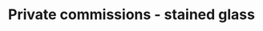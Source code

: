 ---
title: "Private commissions - stained glass"
description_markdown: >-
  
homepage_description_markdown: 
frontpage: false
_gallery_date: 2016-05-01 00:00:00
permalink: /stained-glass/private-commissions/
display_title: true
display_image: false
thumb_crop: true
display_thumb_title: true
archive: false
main_image_path: /assets/images/47cd9acf86f06.jpg
images:
  - image_path: "/assets/images/4639b5ce7b437.jpg"
    image_title: "Studio window"
    image_description_markdown: "70 x 140 
      **Date** : 2005  
      **Medium** : Leaded Stained Glass"
  - image_path: "/assets/images/4639b66f7e17d.jpg"
    image_title: "Peter's Window"
    image_description_markdown: "60 x 85cm  
      **Date** : 2006  
      **Medium** : Leaded Stained Glass"
  - image_path: "/assets/images/4639b7a6afac9.jpg"
    image_title: "Judy's Window"
    image_description_markdown: "100 x 200cm  
      **Date** : 2006  
      **Medium** : Leaded Stained Glass"
  - image_path: "/assets/images/4639b86a2ec09.jpg"
    image_title: "Townsend Window"
    image_description_markdown: "100 x 80  
      **Date** : 2006  
      **Medium** : Leaded Stained Glass"
  - image_path: "/assets/images/4639bb5e182a8.jpg"
    image_title: "Maria's Window"
    image_description_markdown: "100 x 120  
      **Date** : 2005  
      **Medium** : Leaded Stained Glass"
  - image_path: "/assets/images/4639f0d2ae741.jpg"
    image_title: "Detail of Maria's window"
    image_description_markdown: "25 x 20
      **Date** : 2005  
      **Medium** : Leaded Stained Glass"
  - image_path: "/assets/images/466e705b2ef7a.jpg"
    image_title: "Fish"
    image_description_markdown: ""
  - image_path: "/assets/images/466e73de97b00.jpg"
    image_title: "studio cropped"
    image_description_markdown: ""
  - image_path: "/assets/images/47cd9acf86f06.jpg"
    image_title: "Gina's window"
    image_description_markdown: "**Date** : 2008"
  - image_path: "/assets/images/49f9bdb79684d.jpg"
    image_title: "Bird 1"
    image_description_markdown: "30 x 30  
      **Date** : 2009  
      **Medium** : stained glass"
  - image_path: "/assets/images/49f9be160b903.jpg"
    image_title: "Bird 2"
    image_description_markdown: "30 x 30  
      **Date** : 2009  
      **Medium** : 30 x 30"
  - image_path: "/assets/images/49f9be52af44c.jpg"
    image_title: "Bird 3"
    image_description_markdown: "30 x 30 
      **Date** : 2009  
      **Medium** : stained glass"
  - image_path: "/assets/images/49f9be97810a5.jpg"
    image_title: "Glass 4"
    image_description_markdown: "30 x 30  
      **Date** : 2009  
      **Medium** : stained glass"
  - image_path: "/assets/images/49f9c63fa7896.jpg"
    image_title: "Barrie Juniper window (detail)"
    image_description_markdown: "100 x 50  
      **Date** : 2009  
      **Medium** : stained glass"
_options:
  image_path:
    width: 1200
    height: 1200
    resize_style: "contain"
    mime_type: "image/jpeg"
  main_image_path:
    width: 1200
    height: 800
    resize_style: "contain"
    mime_type: "image/jpeg"
_comments:
  title: Gallery title
  permalink: Be careful editing this
  main_image_path: Image used to represent your gallery
  images: Add and edit your gallery images here
  image_description_markdown: Might only be shown in the close up of an image
  archive: Not used yet!
  frontpage: Show this gallery on the homepage
  homepage_description_markdown: Text used on homepage if shown
  thumb_crop: Crop thumbnail images to a consistent size
  display_thumb_title: Show titles under thumbnails
---